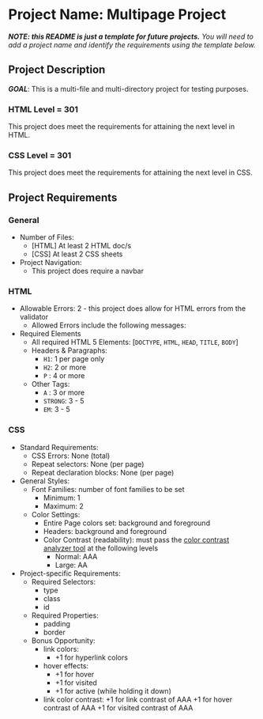 # Project Name: Multipage Project
***NOTE: this README is just a template for future projects.***
*You will need to add a project name and identify the requirements using the template below.*

## Project Description
***GOAL***: This is a multi-file and multi-directory project for testing purposes.

### HTML Level = 301
This project does meet the requirements for attaining the next level in HTML.

### CSS Level = 301
This project does meet the requirements for attaining the next level in CSS.

## Project Requirements
### General
* Number of Files: 
    * [HTML] At least 2 HTML doc/s
    * [CSS] At least 2 CSS sheets
* Project Navigation:
    * This project does require a navbar

### HTML
* Allowable Errors: 2 - this project does allow for HTML errors from the validator
    * Allowed Errors include the following messages:
* Required Elements 
    * All required HTML 5 Elements: [`DOCTYPE`, `HTML`, `HEAD`, `TITLE`, `BODY`]
    * Headers & Paragraphs: 
        + `H1`: 1 per page only
        + `H2`: 2 or more
        + `P` : 4 or more
    * Other Tags:
        + `A` : 3 or more
        + `STRONG`: 3 - 5
        + `EM`: 3 - 5
### CSS
* Standard Requirements:
    * CSS Errors: None (total)
    * Repeat selectors: None (per page)
    * Repeat declaration blocks: None (per page)
* General Styles:
    * Font Families: number of font families to be set
        + Minimum: 1
        + Maximum: 2
    * Color Settings:
        + Entire Page colors set: background and foreground
        + Headers: background and foreground
        + Color Contrast (readability): must pass the [color contrast analyzer tool](https://webaim.org/resources/contrastchecker/) at the following levels
            - Normal: AAA
            - Large: AA
* Project-specific Requirements:
    * Required Selectors:
        + type
        + class
        + id
    * Required Properties:
        + padding
        + border
    * Bonus Opportunity:
        + link colors: 
            * +1 for hyperlink colors 
        + hover effects: 
            * +1 for hover
            * +1 for visited
            * +1 for active (while holding it down)
        + link color contrast:
            +1 for link contrast of AAA
            +1 for hover contrast of AAA
            +1 for visited contrast of AAA